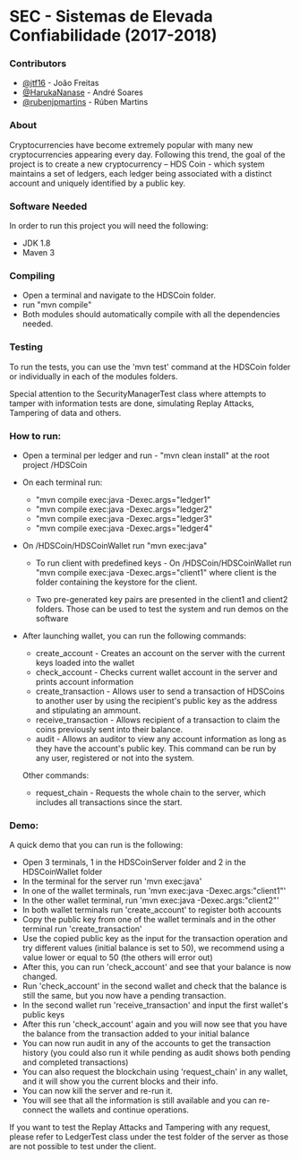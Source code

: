 # SEC - Sistemas de Elevada Confiabilidade (2017-2018)

### Contributors
- [@jtf16](https://github.com/jtf16) - João Freitas
- [@HarukaNanase](https://github.com/HarukaNanase) - André Soares
- [@rubenjpmartins](https://github.com/rubenjpmartins) - Rúben Martins

### About

Cryptocurrencies have become extremely popular with many new cryptocurrencies appearing every day.
Following this trend, the goal of the project is to create a new cryptocurrency – HDS Coin - which system maintains a set of ledgers, each ledger being associated with a distinct account and uniquely identified by a public key.

### Software Needed
In order to run this project you will need the following:

- JDK 1.8
- Maven 3


### Compiling

- Open a terminal and navigate to the HDSCoin folder.
- run "mvn compile"
- Both modules should automatically compile with all the dependencies needed.

### Testing
To run the tests, you can use the 'mvn test' command at the HDSCoin folder or individually in each of the modules folders.

Special attention to the SecurityManagerTest class where attempts to tamper with information tests are done, simulating Replay Attacks, Tampering of data and others.


### How to run:

- Open a terminal per ledger and run - "mvn clean install" at the root project /HDSCoin
- On each terminal run:
	- "mvn compile exec:java -Dexec.args="ledger1"
	- "mvn compile exec:java -Dexec.args="ledger2"
	- "mvn compile exec:java -Dexec.args="ledger3"
	- "mvn compile exec:java -Dexec.args="ledger4"


- On /HDSCoin/HDSCoinWallet run "mvn exec:java"
  - To run client with predefined keys - On /HDSCoin/HDSCoinWallet run "mvn compile exec:java -Dexec.args="client1" where client is the folder containing the keystore for the client.


  - Two pre-generated key pairs are presented in the client1 and client2 folders. Those can be used to test the system and run demos on the software

- After launching wallet, you can run the following commands:
 	- create_account - Creates an account on the server with the current keys loaded into the wallet
 	- check_account - Checks current wallet account in the server and prints account information
 	- create_transaction - Allows user to send a transaction of HDSCoins to another user by using the recipient's public key as the address and stipulating an ammount.
 	- receive_transaction - Allows recipient of a transaction to claim the coins previously sent into their balance.
 	- audit - Allows an auditor to view any account information as long as they have the account's public key. This command can be run by any user, registered or not into the system.

 	Other commands:

 	- request_chain - Requests the whole chain to the server, which includes all transactions since the start.

 ### Demo:

 A quick demo that you can run is the following:
 - Open 3 terminals, 1 in the HDSCoinServer folder and 2 in the HDSCoinWallet folder
 - In the terminal for the server run 'mvn exec:java'
 - In one of the wallet terminals, run 'mvn exec:java -Dexec.args:"client1"'
 - In the other wallet terminal, run 'mvn exec:java -Dexec.args:"client2"'
 - In both wallet terminals run 'create_account' to register both accounts
 - Copy the public key from one of the wallet terminals and in the other terminal run 'create_transaction'
 - Use the copied public key as the input for the transaction operation and try different values (initial balance is set to 50), we recommend using a value lower or equal to 50 (the others will error out)
 - After this, you can run 'check_account' and see that your balance is now changed.
 - Run 'check_account' in the second wallet and check that the balance is still the same, but you now have a pending transaction.
 - In the second wallet run 'receive_transaction' and input the first wallet's public keys
 - After this run 'check_account' again and you will now see that you have the balance from the transaction added to your initial balance
 - You can now run audit in any of the accounts to get the transaction history (you could also run it while pending as audit shows both pending and completed transactions)
 - You can also request the blockchain using 'request_chain' in any wallet, and it will show you the current blocks and their info.
 - You can now kill the server and re-run it.
 - You will see that all the information is still available and you can re-connect the wallets and continue operations.


 If you want to test the Replay Attacks and Tampering with any request, please refer to LedgerTest class under the test folder of the server as those are not possible to test under the client.
